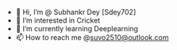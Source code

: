 - 👋 Hi, I’m  @ Subhankr Dey [Sdey702]
- 👀 I’m interested in Cricket
- 🌱 I’m currently learning Deeplearning
- 📫 How to reach me @suvo2510@outlook.com

<!---
Sdey702/Sdey702 is a ✨ special ✨ repository because its `README.md` (this file) appears on your GitHub profile.
You can click the Preview link to take a look at your changes.
--->
